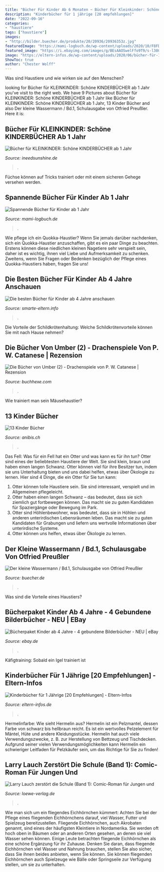 ```yaml
---
title: "Bücher Für Kinder Ab 6 Monaten ~ Bücher Für Kleinkinder: Schöne Kinderbücher Ab 1 Jahr"
description: "Kinderbücher für 1 jährige [20 empfehlungen]"
date: "2022-09-16"
categories:
- "haustiere"
tags: ["haustiere"]
images:
- "http://bilder.buecher.de/produkte/20/20936/20936353z.jpg"
featuredImage: "https://mami-logbuch.de/wp-content/uploads/2020/10/F8FD00DA-67E1-4DEA-8F6A-F89836231D2B-1024x1024.jpeg"
featured_image: "https://i.ebayimg.com/images/g/BEsAAOSwelFfo9T9/s-l300.jpg"
image: "https://eltern-infos.de/wp-content/uploads/2020/06/bücher-für-1-jährige-kinderbücher-für-1-jährige-bücher-für-kinder-ab-12-monate-buch-12-monate-buch-1-jahr-babybuch-fühlbuch-baby-wörterbuch-1024x336.jpg"
ShowToc: true
author: "Chester Wolff"
---
```



Was sind Haustiere und wie wirken sie auf den Menschen?

	

		
looking for Bücher für KLEINKINDER: Schöne KINDERBÜCHER ab 1 Jahr you've visit to the right web. We have 9 Pictures about Bücher für KLEINKINDER: Schöne KINDERBÜCHER ab 1 Jahr like Bücher für KLEINKINDER: Schöne KINDERBÜCHER ab 1 Jahr, 13 Kinder Bücher and also Der kleine Wassermann / Bd.1, Schulausgabe von Otfried Preußler. Here it is:
		
    
## Bücher Für KLEINKINDER: Schöne KINDERBÜCHER Ab 1 Jahr

<img loading=lazy src="https://www.ineedsunshine.de/wp-content/uploads/2017/02/buecher-fuer-kleinkinder-kinderbuecher-1-jahr-tipps.jpg" onerror="this.onerror=null;this.src='https://tse1.mm.bing.net/th?id=OIP.1IFA0Lq1ZQfSDZ07yHRH_gHaFL&amp;pid=15.1';" alt="Bücher für KLEINKINDER: Schöne KINDERBÜCHER ab 1 Jahr">

_Source: ineedsunshine.de_

>. 

	

Füchse können auf Tricks trainiert oder mit einem sicheren Gehege versehen werden.

    
## Spannende Bücher Für Kinder Ab 1 Jahr

<img loading=lazy src="https://mami-logbuch.de/wp-content/uploads/2020/10/F8FD00DA-67E1-4DEA-8F6A-F89836231D2B-1024x1024.jpeg" onerror="this.onerror=null;this.src='https://tse4.mm.bing.net/th?id=OIP.5XwyiLtF0in4ohYyDTah_QHaHa&amp;pid=15.1';" alt="Spannende Bücher für Kinder ab 1 Jahr">

_Source: mami-logbuch.de_

>. 

	

Wie pflege ich ein Quokka-Haustier?
Wenn Sie jemals darüber nachdenken, sich ein Quokka-Haustier anzuschaffen, gibt es ein paar Dinge zu beachten. Erstens können diese niedlichen kleinen Nagetiere sehr verspielt sein, daher ist es wichtig, ihnen viel Liebe und Aufmerksamkeit zu schenken. Zweitens, wenn Sie Fragen oder Bedenken bezüglich der Pflege eines Quokka-Haustiers haben, fragen Sie uns!

    
## Die Besten Bücher Für Kinder Ab 4 Jahre Anschauen

<img loading=lazy src="https://smarte-eltern.info/wp-content/uploads/complianz/placeholders/youtubeGldzwKMBuuc-maxresdefault.jpg" onerror="this.onerror=null;this.src='https://tse4.mm.bing.net/th?id=OIP.kphTslKvzLuGQKhPq-zofAHaEK&amp;pid=15.1';" alt="Die besten Bücher für Kinder ab 4 Jahre anschauen">

_Source: smarte-eltern.info_

>. 

	

Die Vorteile der Schildkrötenhaltung: Welche Schildkrötenvorteile können Sie mit nach Hause nehmen?

    
## Die Bücher Von Umber (2) - Drachenspiele Von P. W. Catanese | Rezension

<img loading=lazy src="https://buchhexe.com/wp-content/uploads/2012/12/Catanese-Umber-Drachenspiele.jpg" onerror="this.onerror=null;this.src='https://tse1.mm.bing.net/th?id=OIP.SMSZ-F6qGYWnt8__jbFoygHaK1&amp;pid=15.1';" alt="Die Bücher von Umber (2) - Drachenspiele von P. W. Catanese | Rezension">

_Source: buchhexe.com_

>. 

	

Wie trainiert man sein Mäusehaustier?

    
## 13 Kinder Bücher

<img loading=lazy src="https://can01.anibis.ch/Sonstiges-13-Kinder-Bucher/?1024x768/3/60/anibis/679/215/018/JwACDse9XkWfMuJnwVU9Rw_1_90.jpg" onerror="this.onerror=null;this.src='https://tse1.mm.bing.net/th?id=OIP.vYjRog-JHthlfslnNU2bjQHaJ4&amp;pid=15.1';" alt="13 Kinder Bücher">

_Source: anibis.ch_

>. 

	

Das Fell: Was für ein Fell hat ein Otter und was kann es für ihn tun?
Otter sind eines der beliebtesten Haustiere der Welt. Sie sind klein, braun und haben einen langen Schwanz. Otter können viel für ihre Besitzer tun, indem sie uns Unterhaltung bieten und uns dabei helfen, etwas über Ökologie zu lernen. Hier sind 4 Dinge, die ein Otter für Sie tun kann:
1) Otter können tolle Haustiere sein. Sie sind interessant, verspielt und im Allgemeinen pflegeleicht.
2) Otter haben einen langen Schwanz – das bedeutet, dass sie sich ziemlich gut fortbewegen können. Das macht sie zu guten Kandidaten für Spaziergänge oder Bewegung im Park.
3) Otter sind Höhlenbewohner, was bedeutet, dass sie in Höhlen und anderen unterirdischen Lebensräumen leben. Das macht sie zu guten Kandidaten für Grabungen und liefern uns wertvolle Informationen über unterirdische Systeme.
4) Otter können uns helfen, etwas über Ökologie zu lernen.

    
## Der Kleine Wassermann / Bd.1, Schulausgabe Von Otfried Preußler

<img loading=lazy src="http://bilder.buecher.de/produkte/20/20936/20936353z.jpg" onerror="this.onerror=null;this.src='https://tse1.mm.bing.net/th?id=OIP.EVgsC07KBtXRBts69c-kbwAAAA&amp;pid=15.1';" alt="Der kleine Wassermann / Bd.1, Schulausgabe von Otfried Preußler">

_Source: buecher.de_

>. 

	

Was sind die Vorteile eines Haustiers?

    
## Bücherpaket Kinder Ab 4 Jahre - 4 Gebundene Bilderbücher - NEU | EBay

<img loading=lazy src="https://i.ebayimg.com/images/g/BEsAAOSwelFfo9T9/s-l300.jpg" onerror="this.onerror=null;this.src='https://tse2.mm.bing.net/th?id=OIP.0sc83nyGjUcmKf_NEgiGSAAAAA&amp;pid=15.1';" alt="Bücherpaket Kinder ab 4 Jahre - 4 gebundene Bilderbücher - NEU | eBay">

_Source: ebay.de_

>. 

	

Käfigtraining: Sobald ein Igel trainiert ist

    
## Kinderbücher Für 1 Jährige [20 Empfehlungen] - Eltern-Infos

<img loading=lazy src="https://eltern-infos.de/wp-content/uploads/2020/06/bücher-für-1-jährige-kinderbücher-für-1-jährige-bücher-für-kinder-ab-12-monate-buch-12-monate-buch-1-jahr-babybuch-fühlbuch-baby-wörterbuch-1024x336.jpg" onerror="this.onerror=null;this.src='https://tse2.mm.bing.net/th?id=OIP.CKwYMi3wff5qby1xbBSARgHaCb&amp;pid=15.1';" alt="Kinderbücher für 1 Jährige [20 Empfehlungen] - Eltern-Infos">

_Source: eltern-infos.de_

>. 

	

Hermelinfarbe: Wie sieht Hermelin aus?
Hermelin ist ein Pelzmantel, dessen Farbe von schwarz bis hellbraun reicht. Es ist ein wertvolles Pelzelement für Mäntel, Hüte und andere Kleidungsstücke. Hermelin hat auch viele Verwendungszwecke, z. B. zur Herstellung von Bettzeug und Tischdecken. Aufgrund seiner vielen Verwendungsmöglichkeiten kann Hermelin ein schwieriger Leitfaden für Pelzkäufer sein, um das Richtige für Sie zu finden!

    
## Larry Lauch Zerstört Die Schule (Band 1): Comic-Roman Für Jungen Und

<img loading=lazy src="http://www.loewe-verlag.de/_cover_media/titel/290b/9411.jpg" onerror="this.onerror=null;this.src='https://tse4.mm.bing.net/th?id=OIP.IP23eXdIrdbii06JmppJoAAAAA&amp;pid=15.1';" alt="Larry Lauch zerstört die Schule (Band 1): Comic-Roman für Jungen und">

_Source: loewe-verlag.de_

>. 

	

Wie man sich um ein fliegendes Eichhörnchen kümmert: Achten Sie bei der Pflege eines fliegenden Eichhörnchens darauf, viel Wasser, Futter und Spielzeug bereitzustellen.
Fliegende Eichhörnchen, auch Akrobaten genannt, sind eines der häufigsten Kleintiere in Nordamerika. Sie werden oft hoch oben in Bäumen oder an anderen Orten gesehen, an denen sie viel Wasser sehen können. Einige Leute betrachten fliegende Eichhörnchen als eine schöne Ergänzung für ihr Zuhause. Denken Sie daran, dass fliegende Eichhörnchen viel Wasser und Nahrung brauchen, stellen Sie also sicher, dass Sie ihnen beides anbieten, wenn Sie können. Sie können fliegenden Eichhörnchen auch Spielzeuge wie Bälle oder Springseile zur Verfügung stellen, um sie zu unterhalten.

